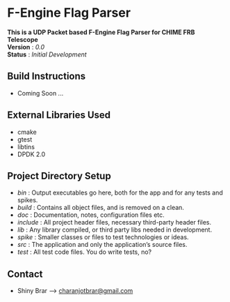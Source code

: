 # F-Engine Flag Parser
__This is a UDP Packet based F-Engine Flag Parser for CHIME FRB Telescope__  
__Version__ : _0.0_  
__Status__  : _Initial Development_  

## Build Instructions

* Coming Soon ...

## External Libraries Used

* cmake
* gtest 
* libtins
* DPDK 2.0

## Project Directory Setup

* _bin_     : Output executables go here, both for the app and for any tests and spikes.
* _build_   : Contains all object files, and is removed on a clean.
* _doc_     : Documentation, notes, configuration files etc.
* _include_ : All project header files, necessary third-party header files.
* _lib_     : Any library compiled, or third party libs needed in development.
* _spike_   : Smaller classes or files to test technologies or ideas. 
* _src_     : The application and only the application’s source files.
* _test_    : All test code files. You do write tests, no?

## Contact

* Shiny Brar --> charanjotbrar@gmail.com
